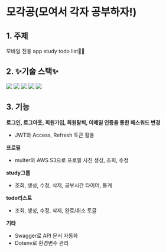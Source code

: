 # 모각공(모여서 각자 공부하자!)

## 1. 주제
   모바일 전용 app study todo list✍🏼

## 2. ✨기술 스택✨<br>
<div>
  <img src="https://img.shields.io/badge/javascript-F7DF1E?style=for-the-badge&logo=javascript&logoColor=white"> 
  <img src="https://img.shields.io/badge/node.js-339933?style=for-the-badge&logo=Node.js&logoColor=white">
  <img src="https://img.shields.io/badge/express-000000?style=for-the-badge&logo=express&logoColor=white">
  <img src="https://img.shields.io/badge/MySQL-4479A1?style=for-the-badge&logo=MySQL&logoColor=white">
  <img src="https://img.shields.io/badge/amazonaws-232F3E?style=for-the-badge&logo=amazonaws&logoColor=white">
</div>

## 3. 기능
**로그인, 로그아웃, 회원가입, 회원탈퇴, 이메일 인증을 통한 패스워드 변경**
- JWT와 Access, Refresh 토큰 활용

**프로필**
- multer와 AWS S3으로 프로필 사진 생성, 조회, 수정 

**study그룹**
- 조회, 생성, 수정, 삭제, 공부시간 타이머, 통계

**todo리스트**
- 조회, 생성, 수정, 삭제, 완료/취소 토글


**기타**
- Swagger로 API 문서 자동화 
- Dotenv로 환경변수 관리
